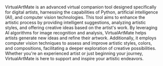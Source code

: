 VirtualArtMate is an advanced virtual companion tool designed specifically for digital artists, harnessing the capabilities of Python, artificial intelligence (AI), and computer vision technologies. This tool aims to enhance the artistic process by providing intelligent suggestions, analyzing artistic styles, and offering creative ideas based on the artist's work. By leveraging AI algorithms for image recognition and analysis, VirtualArtMate helps artists generate new ideas and refine their artwork. Additionally, it employs computer vision techniques to assess and improve artistic styles, colors, and compositions, facilitating a deeper exploration of creative possibilities. Whether you're an experienced artist or just beginning your journey, VirtualArtMate is here to support and inspire your artistic endeavors.





